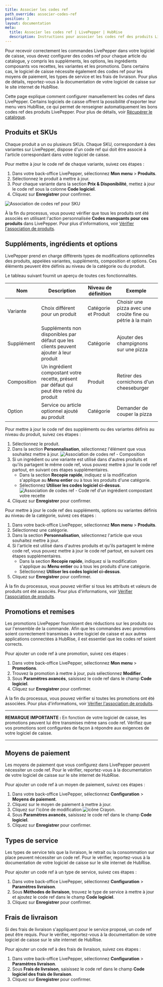 ```yaml
---
title: Associer les codes ref
path_override: associer-codes-ref
position: 3
layout: documentation
meta:
  title: Associer les codes ref | LivePepper | HubRise
  description: Instructions pour associer les codes ref des produits LivePepper à d'autres apps après avoir connecté le logiciel de caisse à HubRise. Connectez les apps et synchronisez vos données.
---
```


Pour recevoir correctement les commandes LivePepper dans votre logiciel de caisse, vous devez configurer des codes ref pour chaque article du catalogue, y compris les suppléments, les options, les ingrédients composants vos recettes, les variantes et les promotions. Dans certains cas, le logiciel de caisse nécessite également des codes ref pour les moyens de paiement, les types de service et les frais de livraison. Pour plus de détails, reportez-vous à la documentation de votre logiciel de caisse sur le site internet de HubRise.

Cette page explique comment configurer manuellement les codes ref dans LivePepper. Certains logiciels de caisse offrent la possibilité d'exporter leur menu vers HubRise, ce qui permet de renseigner automatiquement les bons codes ref des produits LivePepper. Pour plus de détails, voir [Récupérer le catalogue](/apps/livepepper/pull-catalog).

## Produits et SKUs

Chaque produit a un ou plusieurs SKUs. Chaque SKU, correspondant à des variantes sur LivePepper, dispose d'un code ref qui doit être associé à l'article correspondant dans votre logiciel de caisse.

Pour mettre à jour le code ref de chaque variante, suivez ces étapes :

1. Dans votre back-office LivePepper, sélectionnez **Mon menu** > **Produits**.
2. Sélectionnez le produit à mettre à jour.
3. Pour chaque variante dans la section **Prix & Disponibilité**, mettez à jour le code ref sous la colonne **Code logiciel**.
4. Cliquez sur **Enregistrer** pour confirmer.

![Association de codes ref pour SKU](./images/001-livepepper-sku-ref-codes.png)

À la fin du processus, vous pouvez vérifier que tous les produits ont été associés en utilisant l'action personnalisée **Codes manquants pour ces produits** dans LivePepper. Pour plus d'informations, voir [Vérifier l'association de produits](/apps/livepepper/troubleshooting#verify-mapping).

## Suppléments, ingrédients et options

LivePepper prend en charge différents types de modifications optionnelles des produits, appelées variantes, suppléments, composition et options. Ces éléments peuvent être définis au niveau de la catégorie ou du produit.

Le tableau suivant fournit un aperçu de toutes ces fonctionnalités.

| Nom         | Description                                                                                | Niveau de définition | Exemple                                                    |
| ----------- | ------------------------------------------------------------------------------------------ | -------------------- | ---------------------------------------------------------- |
| Variante    | Choix différent pour un produit                                                            | Catégorie et Produit | Choisir une pizza avec une croûte fine ou pétrie à la main |
| Supplément  | Suppléments non disponibles par défaut que les clients peuvent ajouter à leur produit      | Catégorie            | Ajouter des champignons sur une pizza                      |
| Composition | Un ingrédient compostant votre recette, présent par défaut qui peut être retiré du produit | Produit              | Retirer des cornichons d'un cheeseburger                   |
| Option      | Service ou article optionnel ajouté au produit                                             | Catégorie            | Demander de couper la pizza                                |

Pour mettre à jour le code ref des suppléments ou des variantes définis au niveau du produit, suivez ces étapes :

1. Sélectionnez le produit.
2. Dans la section **Personnalisation**, sélectionnez l'élément que vous souhaitez mettre à jour.
   ![Association de codes ref - Composition](./images/015-product-ingredients.png)
3. Si un ingrédient ou une variante est utilisé dans d'autres produits et qu'ils partagent le même code ref, vous pouvez mettre à jour le code ref partout, en suivant ces étapes supplémentaires.
   - Dans la section **Recopie rapide**, indiquez si la modification s'applique au **Menu entier** ou à tous les produits d'une catégorie.
   - Sélectionnez **Utiliser les codes logiciel ci-dessus**.
     ![Association de codes ref - Code ref d'un ingrédient compostant votre recette](./images/016-ingredient-ref-code.png)
4. Cliquez sur **Enregistrer** pour confirmer.

Pour mettre à jour le code ref des suppléments, options ou variantes définis au niveau de la catégorie, suivez ces étapes :

1. Dans votre back-office LivePepper, sélectionnez **Mon menu** > **Produits**.
2. Sélectionnez une catégorie.
3. Dans la section **Personnalisation**, sélectionnez l'article que vous souhaitez mettre à jour.
4. Si l'article est utilisé dans d'autres produits et qu'ils partagent le même code ref, vous pouvez mettre à jour le code ref partout, en suivant ces étapes supplémentaires.
   - Dans la section **Recopie rapide**, indiquez si la modification s'applique au **Menu entier** ou à tous les produits d'une catégorie.
   - Sélectionnez **Utiliser les codes logiciel ci-dessus**.
5. Cliquez sur **Enregistrer** pour confirmer.

À la fin du processus, vous pouvez vérifier si tous les attributs et valeurs de produits ont été associés. Pour plus d'informations, voir [Vérifier l'association de produits](/apps/livepepper/troubleshooting#verify-mapping).

## Promotions et remises

Les promotions LivePepper fournissent des réductions sur les produits ou sur l'ensemble de la commande. Afin que les commandes avec promotions soient correctement transmises à votre logiciel de caisse et aux autres applications connectées à HubRise, il est essentiel que les codes ref soient corrects.

Pour ajouter un code ref à une promotion, suivez ces étapes :

1. Dans votre back-office LivePepper, sélectionnez **Mon menu** > **Promotions**.
2. Trouvez la promotion à mettre à jour, puis sélectionnez **Modifier**.
3. Sous **Paramètres avancés**, saisissez le code ref dans le champ **Code logiciel**.
4. Cliquez sur **Enregistrer** pour confirmer.

À la fin du processus, vous pouvez vérifier si toutes les promotions ont été associées. Pour plus d'informations, voir [Vérifier l'association de produits](/apps/livepepper/troubleshooting#verify-mapping).

***

**REMARQUE IMPORTANTE :** En fonction de votre logiciel de caisse, les promotions peuvent lui être transmises même sans code ref. Vérifiez que vos promotions sont configurées de façon à répondre aux exigences de votre logiciel de caisse.

***

## Moyens de paiement

Les moyens de paiement que vous configurez dans LivePepper peuvent nécessiter un code ref. Pour le vérifier, reportez-vous à la documentation de votre logiciel de caisse sur le site internet de HubRise.

Pour ajouter un code ref à un moyen de paiement, suivez ces étapes :

1. Dans votre back-office LivePepper, sélectionnez **Configuration** > **Moyens de paiement**.
2. Cliquez sur le moyen de paiement à mettre à jour.
3. Cliquez sur l'icône de modification <InlineImage width="20" height="20">![icône Crayon](../images/__pencil-icon.png)</InlineImage>.
4. Sous **Paramètres avancés**, saisissez le code ref dans le champ **Code logiciel**.
5. Cliquez sur **Enregistrer** pour confirmer.

## Types de service

Les types de service tels que la livraison, le retrait ou la consommation sur place peuvent nécessiter un code ref. Pour le vérifier, reportez-vous à la documentation de votre logiciel de caisse sur le site internet de HubRise.

Pour ajouter un code ref à un type de service, suivez ces étapes :

1. Dans votre back-office LivePepper, sélectionnez **Configuration** > **Paramètres livraison**.
2. Sous **Méthodes de livraison**, trouvez le type de service à mettre à jour et ajoutez le code ref dans le champ **Code logiciel**.
3. Cliquez sur **Enregistrer** pour confirmer.

## Frais de livraison

Si des frais de livraison s'appliquent pour le service proposé, un code ref peut être requis. Pour le vérifier, reportez-vous à la documentation de votre logiciel de caisse sur le site internet de HubRise.

Pour ajouter un code ref à des frais de livraison, suivez ces étapes :

1. Dans votre back-office LivePepper, sélectionnez **Configuration** > **Paramètres livraison**.
2. Sous **Frais de livraison**, saisissez le code ref dans le champ **Code logiciel des frais de livraison**.
3. Cliquez sur **Enregistrer** pour confirmer.
